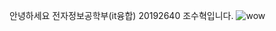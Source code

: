 
안녕하세요 전자정보공학부(it융합) 20192640 조수혁입니다.
![wow](https://user-images.githubusercontent.com/58473907/70057275-327c6880-1620-11ea-9ec0-90d5b72ca553.png)
